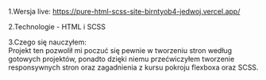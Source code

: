 1.Wersja live: https://pure-html-scss-site-birntyob4-jedwoj.vercel.app/

2.Technologie - HTML i SCSS

3.Czego się nauczyłem:  
Projekt ten pozwolił mi poczuć się pewnie w tworzeniu stron według gotowych projektów, ponadto dzięki niemu przećwiczyłem tworzenie responsywnych stron oraz zagadnienia z kursu pokroju flexboxa oraz SCSS.  
